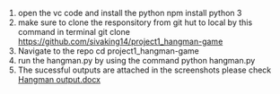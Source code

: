 1. open the vc code and install the python
         npm install python 3
2. make sure to clone the responsitory from git hut to local by this command in terminal git clone
         https://github.com/sivaking14/project1_hangman-game
3. Navigate to the repo
        cd project1_hangman-game
4. run the hangman.py by using the command
        python hangman.py 
5. The sucessful outputs are attached in the screenshots please check
[Hangman output.docx](https://github.com/user-attachments/files/20962627/Hangman.output.docx)
